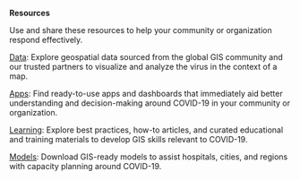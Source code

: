 **Resources**

Use and share these resources to help your community or organization respond effectively.

[Data](https://coronavirus-resources.esri.com/#get-data): Explore geospatial data sourced from the global GIS community and our trusted partners to visualize and analyze the virus in the context of a map.

[Apps](https://coronavirus-resources.esri.com/#get-apps): Find ready-to-use apps and dashboards that immediately aid better understanding and decision-making around COVID-19 in your community or organization.

[Learning](https://coronavirus-resources.esri.com/pages/resources): Explore best practices, how-to articles, and curated educational and training materials to develop GIS skills relevant to COVID-19.

[Models](https://coronavirus-resources.esri.com/pages/resources): Download GIS-ready models to assist hospitals, cities, and regions with capacity planning around COVID-19.
